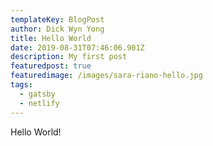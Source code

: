 ```yaml
---
templateKey: BlogPost
author: Dick Wyn Yong
title: Hello World
date: 2019-08-31T07:46:06.901Z
description: My first post
featuredpost: true
featuredimage: /images/sara-riano-hello.jpg
tags:
  - gatsby
  - netlify
---
```


Hello World!
